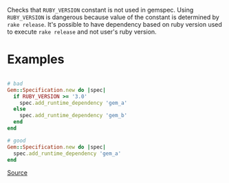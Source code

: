 
Checks that `RUBY_VERSION` constant is not used in gemspec.
Using `RUBY_VERSION` is dangerous because value of the
constant is determined by `rake release`.
It's possible to have dependency based on ruby version used
to execute `rake release` and not user's ruby version.

# Examples

```ruby

# bad
Gem::Specification.new do |spec|
  if RUBY_VERSION >= '3.0'
    spec.add_runtime_dependency 'gem_a'
  else
    spec.add_runtime_dependency 'gem_b'
  end
end

# good
Gem::Specification.new do |spec|
  spec.add_runtime_dependency 'gem_a'
end
```

[Source](http://www.rubydoc.info/gems/rubocop/RuboCop/Cop/Gemspec/RubyVersionGlobalsUsage)